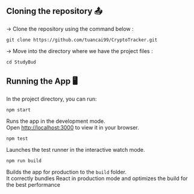 
## Cloning the repository :outbox_tray:
-> Clone the repository using the command below :
``` 
git clone https://github.com/tuancai99/CryptoTracker.git
```
-> Move into the directory where we have the project files :
``` 
cd StudyBud 
```
## Running the App :desktop_computer:	

In the project directory, you can run:
``` 
npm start
```
Runs the app in the development mode.\
Open [http://localhost:3000](http://localhost:3000) to view it in your browser.
```
npm test
```
Launches the test runner in the interactive watch mode.
```
npm run build
```
Builds the app for production to the `build` folder.\
It correctly bundles React in production mode and optimizes the build for the best performance





